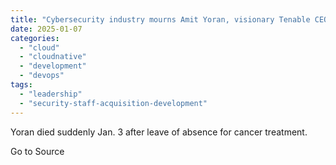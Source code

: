 ```yaml
---
title: "Cybersecurity industry mourns Amit Yoran, visionary Tenable CEO"
date: 2025-01-07
categories: 
  - "cloud"
  - "cloudnative"
  - "development"
  - "devops"
tags: 
  - "leadership"
  - "security-staff-acquisition-development"
---
```


Yoran died suddenly Jan. 3 after leave of absence for cancer treatment.

Go to Source
